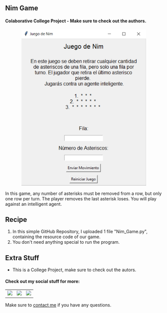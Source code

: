 ## Nim Game

#### Colaborative College Project - Make sure to check out the authors.


<p align="center"> <img src = "/Nim_Game_UI.png" width = 400> </p>

In this game, any number of asterisks must be removed from a row, but only one row per turn. The player removes the last asterisk loses. You will play against an intelligent agent.

<h2 align="left">Recipe</h2>

1. In this simple GitHub Repository, I uploaded 1 file "Nim_Game.py", containing the resource code of our game.
2. You don't need anything special to run the program.

<h2 align="left">Extra Stuff</h3>

- This is a College Project, make sure to check out the autors.


#### Check out my social stuff for more:


<table>
    <tbody>
        <tr>
            </a></td>
            <td><a href="https://www.linkedin.com/in/hibrantapia/">
            <img height="50" src="https://www.vectorlogo.zone/logos/linkedin/linkedin-ar21.svg" />
            </a></td>
            <td><a href="https://twitter.com/HibranTapia">
            <img height="50" src="https://www.vectorlogo.zone/logos/twitter/twitter-ar21.svg" />
            </a></td>
            <td><a href="https://medium.com/@hibrantapia">
            <img height="50" src="https://www.vectorlogo.zone/logos/medium/medium-ar21.svg" />
            </a></td>
        </tr>
    </tbody>
</table>

Make sure to [contact me](https://github.com/hibrantapia) if you have any questions.
